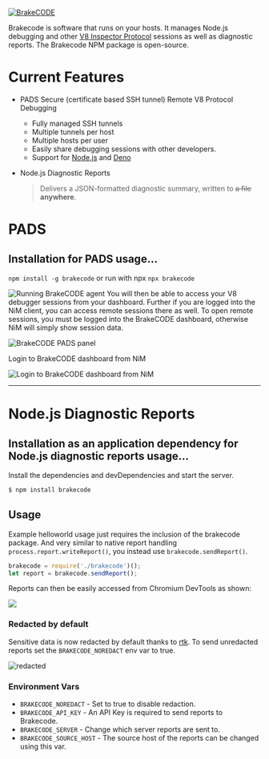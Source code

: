 [![BrakeCODE](https://june07.github.io/image/titleLogoBlack.png)](https://brakecode.com)

Brakecode is software that runs on your hosts.  It manages Node.js debugging and other [V8 Inspector Protocol](https://v8.dev/) sessions as well as diagnostic reports.  The Brakecode NPM package is open-source.

# Current Features
  - PADS Secure (certificate based SSH tunnel) Remote V8 Protocol Debugging
    * Fully managed SSH tunnels
    * Multiple tunnels per host
    * Multiple hosts per user
    * Easily share debugging sessions with other developers.
    * Support for [Node.js](https://nodejs.org) and [Deno](https://deno.land/)

  - Node.js Diagnostic Reports
    > Delivers a JSON-formatted diagnostic summary, written to ~~a file~~ **anywhere**.

# PADS
## Installation for PADS usage...
`npm install -g brakecode` or run with npx `npx brakecode`

![Running BrakeCODE agent](https://github.brakecode.com/image/brakecode-node-npx-run.gif)
You will then be able to access your V8 debugger sessions from your dashboard.  Further if you are logged into the NiM client, you can access remote sessions there as well.  To open remote sessions, you must be logged into the BrakeCODE dashboard, otherwise NiM will simply show session data.

![BrakeCODE PADS panel](https://github.brakecode.com/image/brakecode-dashboard-1.png)

Login to BrakeCODE dashboard from NiM

![Login to BrakeCODE dashboard from NiM](https://github.brakecode.com/image/NiM-devToolsPanel.png)

---

# Node.js Diagnostic Reports
## Installation as an application dependency for Node.js diagnostic reports usage...
Install the dependencies and devDependencies and start the server.

```sh
$ npm install brakecode
```

## Usage
Example helloworld usage just requires the inclusion of the brakecode package.  And very similar to native report handling `process.report.writeReport()`, you instead use `brakecode.sendReport()`.

```node.js
brakecode = require('./brakecode')();
let report = brakecode.sendReport();
```
Reports can then be easily accessed from Chromium DevTools as shown:

![](https://res.cloudinary.com/june07/image/upload/v1575921920/brakecode/Annotation_2019-12-09_0927536-edited.png)

### Redacted by default

Sensitive data is now redacted by default thanks to [rtk](https://github.com/IBM/report-toolkit).  To send unredacted reports set the `BRAKECODE_NOREDACT` env var to true.

![redacted](https://res.cloudinary.com/june07/image/upload/v1577398429/brakecode/Annotation_2019-12-26_140522.png)
### Environment Vars

  - `BRAKECODE_NOREDACT` - Set to true to disable redaction.
  - `BRAKECODE_API_KEY` - An API Key is required to send reports to Brakecode.
  - `BRAKECODE_SERVER` - Change which server reports are sent to.
  - `BRAKECODE_SOURCE_HOST` - The source host of the reports can be changed using this var.